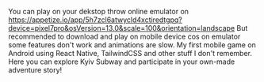 You can play on your dekstop throw online emulator on https://appetize.io/app/5h7zcl6atwycld4xctiredtgpq?device=pixel7pro&osVersion=13.0&scale=100&orientation=landscape
But recommended to download and play on mobile device cos on emulator some features don't work and animations are slow.
My first mobile game on Android using React Native, TailwindCSS and other stuff I don't remember. Here you can explore Kyiv Subway and participate in your own-made adventure story!
